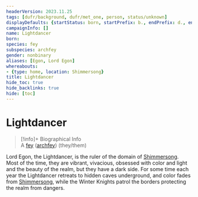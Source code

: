 ```yaml
---
headerVersion: 2023.11.25
tags: [dufr/background, dufr/met_one, person, status/unknown]
displayDefaults: {startStatus: born, startPrefix: b., endPrefix: d., endStatus: died}
campaignInfo: []
name: Lightdancer
born:
species: fey
subspecies: archfey
gender: nonbinary
aliases: [Egon, Lord Egon]
whereabouts:
- {type: home, location: Shimmersong}
title: Lightdancer
hide_toc: true
hide_backlinks: true
hide: [toc]
---
```

# Lightdancer
>[!info]+ Biographical Info  
> A [fey](<../../species/children-of-the-divine/fey/fey.md>) ([archfey](<../../species/children-of-the-divine/fey/fey.md>)) (they/them)  
>> 

Lord Egon, the Lightdancer, is the ruler of the domain of [Shimmersong](<../../cosmology/multiverse/echo-realms/feywild/shimmersong.md>). Most of the time, they are vibrant, vivacious, obsessed with color and light and the beauty of the realm, but they have a dark side. For some time each year the Lightdancer retreats to hidden caves underground, and color fades from [Shimmersong](<../../cosmology/multiverse/echo-realms/feywild/shimmersong.md>), while the Winter Knights patrol the borders protecting the realm from dangers.

